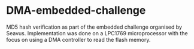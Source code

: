 # DMA-embedded-challenge
MD5 hash verification as part of the embedded challenge organised by Seavus. Implementation was done on a LPC1769 microprocessor with the focus on using a DMA controller to read the flash memory.
